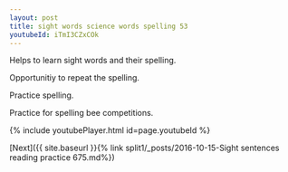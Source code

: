 ```yaml
---
layout: post
title: sight words science words spelling 53
youtubeId: iTmI3CZxCOk
---
```

 
 
Helps to learn sight words and their spelling.

Opportunitiy to repeat the spelling. 

Practice spelling. 
 
Practice for spelling bee competitions. 
 
{% include youtubePlayer.html id=page.youtubeId %}
 
 

[Next]({{ site.baseurl }}{% link  split1/_posts/2016-10-15-Sight sentences reading practice 675.md%})
 
